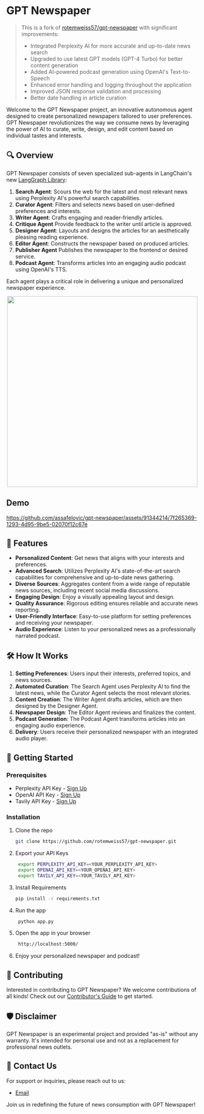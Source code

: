 # GPT Newspaper

> This is a fork of [rotemweiss57/gpt-newspaper](https://github.com/rotemweiss57/gpt-newspaper) with significant improvements:
> - Integrated Perplexity AI for more accurate and up-to-date news search
> - Upgraded to use latest GPT models (GPT-4 Turbo) for better content generation
> - Added AI-powered podcast generation using OpenAI's Text-to-Speech
> - Enhanced error handling and logging throughout the application
> - Improved JSON response validation and processing
> - Better date handling in article curation

Welcome to the GPT Newspaper project, an innovative autonomous agent designed to create personalized newspapers tailored to user preferences. GPT Newspaper revolutionizes the way we consume news by leveraging the power of AI to curate, write, design, and edit content based on individual tastes and interests.

## 🔍 Overview

GPT Newspaper consists of seven specialized sub-agents in LangChain's new [LangGraph Library](https://github.com/langchain-ai/langgraph):

1. **Search Agent**: Scours the web for the latest and most relevant news using Perplexity AI's powerful search capabilities.
2. **Curator Agent**: Filters and selects news based on user-defined preferences and interests.
3. **Writer Agent**: Crafts engaging and reader-friendly articles.
4. **Critique Agent** Provide feedback to the writer until article is approved.
5. **Designer Agent**: Layouts and designs the articles for an aesthetically pleasing reading experience.
6. **Editor Agent**: Constructs the newspaper based on produced articles.
7. **Publisher Agent** Publishes the newspaper to the frontend or desired service.
8. **Podcast Agent**: Transforms articles into an engaging audio podcast using OpenAI's TTS.

Each agent plays a critical role in delivering a unique and personalized newspaper experience.

<div align="center">
<img align="center" height="500" src="https://tavily-media.s3.amazonaws.com/gpt-newspaper-architecture.png">
</div>


## Demo
https://github.com/assafelovic/gpt-newspaper/assets/91344214/7f265369-1293-4d95-9be5-02070f12c67e


## 🌟 Features

- **Personalized Content**: Get news that aligns with your interests and preferences.
- **Advanced Search**: Utilizes Perplexity AI's state-of-the-art search capabilities for comprehensive and up-to-date news gathering.
- **Diverse Sources**: Aggregates content from a wide range of reputable news sources, including recent social media discussions.
- **Engaging Design**: Enjoy a visually appealing layout and design.
- **Quality Assurance**: Rigorous editing ensures reliable and accurate news reporting.
- **User-Friendly Interface**: Easy-to-use platform for setting preferences and receiving your newspaper.
- **Audio Experience**: Listen to your personalized news as a professionally narrated podcast.

## 🛠️ How It Works

1. **Setting Preferences**: Users input their interests, preferred topics, and news sources.
2. **Automated Curation**: The Search Agent uses Perplexity AI to find the latest news, while the Curator Agent selects the most relevant stories.
3. **Content Creation**: The Writer Agent drafts articles, which are then designed by the Designer Agent.
4. **Newspaper Design**: The Editor Agent reviews and finalizes the content.
5. **Podcast Generation**: The Podcast Agent transforms articles into an engaging audio experience.
6. **Delivery**: Users receive their personalized newspaper with an integrated audio player.

## 🚀 Getting Started

### Prerequisites

- Perplexity API Key - [Sign Up](https://www.perplexity.ai/)
- OpenAI API Key - [Sign Up](https://platform.openai.com/)
- Tavily API Key - [Sign Up](https://tavily.com/)

### Installation

1. Clone the repo
   ```sh
   git clone https://github.com/rotemweiss57/gpt-newspaper.git
    ```
2. Export your API Keys
   ```sh
    export PERPLEXITY_API_KEY=<YOUR_PERPLEXITY_API_KEY>
    export OPENAI_API_KEY=<YOUR_OPENAI_API_KEY>
    export TAVILY_API_KEY=<YOUR_TAVILY_API_KEY>
    ```
3. Install Requirements
   ```sh
   pip install -r requirements.txt
   ```
4. Run the app
   ```sh
    python app.py
    ```
5. Open the app in your browser
   ```sh
    http://localhost:5000/
    ```
6. Enjoy your personalized newspaper and podcast!

## 🤝 Contributing

Interested in contributing to GPT Newspaper? We welcome contributions of all kinds! Check out our [Contributor's Guide](CONTRIBUTING.md) to get started.


## 🛡️ Disclaimer

GPT Newspaper is an experimental project and provided "as-is" without any warranty. It's intended for personal use and not as a replacement for professional news outlets.

## 📩 Contact Us

For support or inquiries, please reach out to us:

- [Email](mailto:ashaheen@workhub.ai)

Join us in redefining the future of news consumption with GPT Newspaper!
